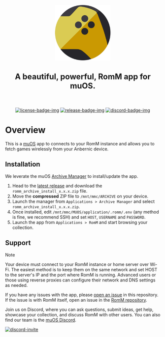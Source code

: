 <!-- trunk-ignore-all(markdownlint/MD033) -->
<!-- trunk-ignore(markdownlint/MD041) -->
<div align="center">

  <img src=".github/resources/isotipo.png" height="180px" width="auto" alt="romm-muos logo">
    <h3 style="font-size: 25px;">
    A beautiful, powerful, RomM app for muOS.
  </h3>

<br>

[![license-badge-img]][license-badge]
[![release-badge-img]][release-badge]
[![discord-badge-img]][discord-badge]

<!-- [![wiki-badge-img]][wiki] -->

  </div>
</div>

# Overview

This is a [muOS](https://muos.dev/) app to connects to your RomM instance and allows you to fetch games wirelessly from your Anbernic device.

## Installation

We leverate the muOS [Archive Manager](https://muos.dev/help/archive) to install/update the app.

1. Head to the [latest release](https://github.com/rommapp/muos-app/releases/latest) and download the `romm_archive_install_x.x.x.zip` file.
2. Move the **compressed** ZIP file to `/mnt/mmc/ARCHIVE` on your device.
3. Launch the manager from `Applications > Archive Manager` and select `romm_archive_install_x.x.x.zip`.
4. Once installed, edit `/mnt/mmc/MUOS/application/.romm/.env` (any method is fine, we recommend SSH) and set `HOST`, `USERNAME` and `PASSWORD`.
5. Launch the app from `Applications > RomM` and start browsing your collection.

## Support

> [!NOTE]
> Your device must connect to your RomM instance or home server over Wi-Fi. The easiest method is to keep them on the same network and set HOST to the server's IP and the port where RomM is running. Advanced users or those using reverse proxies can configure their network and DNS settings as needed.

If you have any issues with the app, please [open an issue](https://github.com/rommapp/muos-app/issues/new) in this repository. If the issue is with RomM itself, open an issue in the [RomM repository](https://github.com/rommapp/romm/issues/new/choose).

Join us on Discord, where you can ask questions, submit ideas, get help, showcase your collection, and discuss RomM with other users. You can also find our team is the [muOS Discord](https://discord.com/invite/muos).

[![discord-invite]][discord-invite-url]

<!-- Badges -->

[license-badge-img]: https://img.shields.io/github/license/rommapp/muos-app?style=for-the-badge&color=a32d2a
[license-badge]: LICENSE
[release-badge-img]: https://img.shields.io/github/v/release/rommapp/muos-app?style=for-the-badge
[release-badge]: https://github.com/rommapp/muos-app/releases
[discord-badge-img]: https://img.shields.io/badge/discord-7289da?style=for-the-badge
[discord-badge]: https://discord.gg/P5HtHnhUDH

<!-- Links -->

[discord-invite]: https://invidget.switchblade.xyz/P5HtHnhUDH
[discord-invite-url]: https://discord.gg/P5HtHnhUDH
